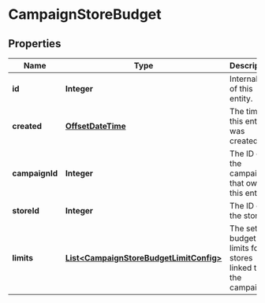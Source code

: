 

# CampaignStoreBudget

## Properties

Name | Type | Description | Notes
------------ | ------------- | ------------- | -------------
**id** | **Integer** | Internal ID of this entity. | 
**created** | [**OffsetDateTime**](OffsetDateTime.md) | The time this entity was created. | 
**campaignId** | **Integer** | The ID of the campaign that owns this entity. | 
**storeId** | **Integer** | The ID of the store. | 
**limits** | [**List&lt;CampaignStoreBudgetLimitConfig&gt;**](CampaignStoreBudgetLimitConfig.md) | The set of budget limits for stores linked to the campaign. | 



